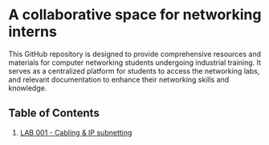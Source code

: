 # A collaborative space for networking interns
This GitHub repository is designed to provide comprehensive resources and materials for computer networking students
undergoing industrial training. It serves as a centralized platform for students to access the networking labs, and relevant documentation to enhance their networking skills and knowledge.

## Table of Contents

1. [LAB 001 - Cabling & IP subnetting]()
